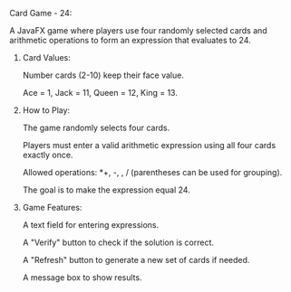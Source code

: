 Card Game - 24: 

A JavaFX game where players use four randomly selected cards and arithmetic operations to form an expression that evaluates to 24.


1. Card Values:
   
   Number cards (2-10) keep their face value.
   
   Ace = 1, Jack = 11, Queen = 12, King = 13.
   

3. How to Play:
   
   The game randomly selects four cards.
   
   Players must enter a valid arithmetic expression using all four cards exactly once.
   
   Allowed operations: *+, -, , / (parentheses can be used for grouping).
   
   The goal is to make the expression equal 24.
   

5. Game Features:
   
   A text field for entering expressions.
   
   A "Verify" button to check if the solution is correct.
   
   A "Refresh" button to generate a new set of cards if needed.
   
   A message box to show results.
